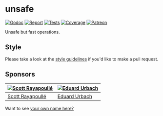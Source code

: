 # unsafe

[![Godoc][godoc-image]][godoc-url]
[![Report][report-image]][report-url]
[![Tests][tests-image]][tests-url]
[![Coverage][coverage-image]][coverage-url]
[![Patreon][patreon-image]][patreon-url]

Unsafe but fast operations.

## Style

Please take a look at the [style guidelines](https://github.com/akyoto/quality/blob/master/STYLE.md) if you'd like to make a pull request.

## Sponsors

| [![Scott Rayapoullé](https://avatars3.githubusercontent.com/u/11772084?s=70&v=4)](https://github.com/soulcramer) | [![Eduard Urbach](https://avatars2.githubusercontent.com/u/438936?s=70&v=4)](https://twitter.com/eduardurbach) |
| --- | --- |
| [Scott Rayapoullé](https://github.com/soulcramer) | [Eduard Urbach](https://eduardurbach.com) |

Want to see [your own name here?](https://www.patreon.com/eduardurbach)

[godoc-image]: https://godoc.org/github.com/akyoto/unsafe?status.svg
[godoc-url]: https://godoc.org/github.com/akyoto/unsafe
[report-image]: https://goreportcard.com/badge/github.com/akyoto/unsafe
[report-url]: https://goreportcard.com/report/github.com/akyoto/unsafe
[tests-image]: https://cloud.drone.io/api/badges/akyoto/unsafe/status.svg
[tests-url]: https://cloud.drone.io/akyoto/unsafe
[coverage-image]: https://codecov.io/gh/akyoto/unsafe/graph/badge.svg
[coverage-url]: https://codecov.io/gh/akyoto/unsafe
[patreon-image]: https://img.shields.io/badge/patreon-donate-green.svg
[patreon-url]: https://www.patreon.com/eduardurbach
